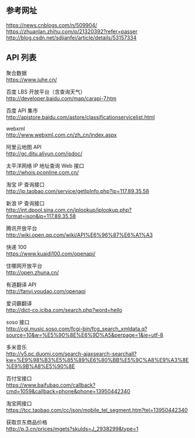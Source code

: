 ## 参考网址

https://news.cnblogs.com/n/509904/  
https://zhuanlan.zhihu.com/p/21320392?refer=passer  
http://blog.csdn.net/sdjianfei/article/details/53157334

## API 列表

聚合数据  
https://www.juhe.cn/

百度 LBS 开放平台（含查询天气）  
http://developer.baidu.com/map/carapi-7.htm

百度 API 集市  
http://apistore.baidu.com/astore/classificationservicelist.html

webxml  
http://www.webxml.com.cn/zh_cn/index.aspx

阿里云地图 API  
http://gc.ditu.aliyun.com/jsdoc/

太平洋网络 IP 地址查询 Web 接口  
http://whois.pconline.com.cn/

淘宝 IP 查询接口  
http://ip.taobao.com/service/getIpInfo.php?ip=117.89.35.58

新浪 IP 查询接口  
http://int.dpool.sina.com.cn/iplookup/iplookup.php?format=json&ip=117.89.35.58

腾讯开放平台  
http://wiki.open.qq.com/wiki/API%E6%96%87%E6%A1%A3

快递 100  
https://www.kuaidi100.com/openapi/

住哪网开放平台  
http://open.zhuna.cn/

有道翻译 API  
http://fanyi.youdao.com/openapi

爱词霸翻译  
http://dict-co.iciba.com/search.php?word=hello

soso 接口  
http://cgi.music.soso.com/fcgi-bin/fcg_search_xmldata.q?source=10&w=%E5%90%8E%E6%9D%A5&perpage=1&ie=utf-8

多米音乐  
http://v5.pc.duomi.com/search-ajaxsearch-searchall?kw=%E9%98%B3%E5%85%89%E6%80%BB%E5%9C%A8%E9%A3%8E%E9%9B%A8%E5%90%8E

百付宝接口  
https://www.baifubao.com/callback?cmd=1059&callback=phone&phone=13950442340

淘宝网接口  
https://tcc.taobao.com/cc/json/mobile_tel_segment.htm?tel=13950442340

获取京东商品价格  
http://p.3.cn/prices/mgets?skuIds=J_2938299&type=1
